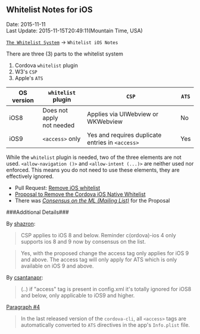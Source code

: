 ## Whitelist Notes for iOS ##
Date: 2015-11-11<br>
Last Update: 2015-11-15T20:49:11(Mountain Time, USA)

[`The Whitelist System`](the-whitelist-system.md) -> `Whitelist iOS Notes`

There are three (3) parts to the whitelist system

1. Cordova `whitelist` plugin
2. W3's `CSP`
3. Apple's `ATS`

| OS version | `whitelist` plugin         |            `CSP`                  | `ATS` |
|------------|----------------------------|------------------------------------|------|
| iOS8     | Does not apply<br>not needed | Applies via UIWebview or WKWebview |  No  |
| iOS9    | `<access>` only | Yes and requires duplicate entries in `<access>` |  Yes |


While the `whitelist` plugin is needed, two of the three elements are not used. `<allow-navigation ()>` and `<allow-intent (...)>` are neither used nor enforced. This means you do not need to use these elements, they are effectively ignored.

- Pull Request: [Remove iOS whitelist](https://issues.apache.org/jira/browse/CB-9972)
- [Proposal to Remove the Cordova iOS Native Whitelist](https://github.com/shazron/cordova-discuss/blob/ios-remove-whitelist/proposals/ios-whitelist-removal.md)
- There was [*Consensus on the ML (Mailing List)*](https://github.com/cordova/cordova-discuss/pull/27#issuecomment-155261590) for the Proposal

###Additional Details###

By [shazron](https://github.com/cordova/cordova-discuss/pull/27#issuecomment-154114763):

> CSP applies to iOS 8 and below. Reminder c(ordova)-ios 4 only supports ios 8 and 9 now by consensus on the list.

> Yes, with the proposed change the access tag only applies for iOS 9 and above. The access tag will only apply for ATS which is only available on iOS 9 and above. 

By [csantanapr](https://github.com/cordova/cordova-discuss/pull/27#issuecomment-154134404):

> (..) if "access" tag is present in config.xml it's totally ignored for iOS8 and below, only applicable to iOS9 and higher.

[Paragraph #4](https://github.com/shazron/cordova-discuss/blob/ios-remove-whitelist/proposals/ios-whitelist-removal.md)

> In the last released version of the `cordova-cli`, all `<access>` tags are automatically converted to `ATS` directives in the app's `Info.plist` file. 

